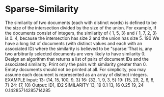 # Sparse-Similarity
 The similarity of two documents (each with distinct words) is defined to be the 
size of the intersection divided by the size of the union. For example, if the documents consist of 
integers, the similarity of { 1, 5, 3} and { 1, 7, 2, 3} is 0. 4, because the intersection has size 
2 and the union has size 5. 
190 
We have a long list of documents (with distinct values and each with an associated ID) where the 
similarity is believed to be "sparse:'That is, any two arbitrarily selected documents are very likely to 
have similarity 0. Design an algorithm that returns a list of pairs of document IDs and the associated 
similarity. 
Print only the pairs with similarity greater than 0. Empty documents should not be printed at all. For 
simplicity, you may assume each document is represented as an array of distinct integers. 
EXAMPLE 
Input: 
13: {14, 15, 100, 9, 3} 
16: {32, 1, 9, 3, 5} 
19: {15, 29, 2, 6, 8, 7} 
24: {7, 10} 
Output: 
ID1, ID2 SIMILARITY 
13, 19 0.1 
13, 16 0.25 
19, 24 0.14285714285714285
